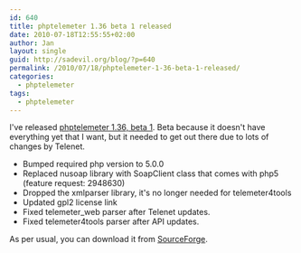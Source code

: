 ```yaml
---
id: 640
title: phptelemeter 1.36 beta 1 released
date: 2010-07-18T12:55:55+02:00
author: Jan
layout: single
guid: http://sadevil.org/blog/?p=640
permalink: /2010/07/18/phptelemeter-1-36-beta-1-released/
categories:
  - phptelemeter
tags:
  - phptelemeter
---
```

I've released <a HREF="http://phptelemeter.kcore.org/" TARGET="_blank">phptelemeter 1.36, beta 1</a>. Beta because it doesn't have everything yet that I want, but it needed to get out there due to lots of changes by Telenet.

  * Bumped required php version to 5.0.0 
  * Replaced nusoap library with SoapClient class that comes with php5 (feature request: 2948630)
  * Dropped the xmlparser library, it's no longer needed for telemeter4tools
  * Updated gpl2 license link
  * Fixed telemeter_web parser after Telenet updates. 
  * Fixed telemeter4tools parser after API updates. 

As per usual, you can download it from <a HREF="http://sourceforge.net/projects/phptelemeter" TARGET="_blank">SourceForge</a>.